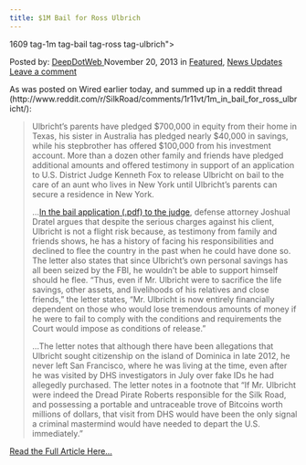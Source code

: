 ```yaml
---
title: $1M Bail for Ross Ulbrich
---
```

1609  tag-1m tag-bail tag-ross tag-ulbrich">

<span>Posted by: <a href="https://www.deepdotweb.com/author/admin/" title="">DeepDotWeb </a></span>
<span>November 20, 2013</span>
<span>in <a href="https://www.deepdotweb.com/category/deepdot-news/" rel="category tag">Featured</a>, <a href="https://www.deepdotweb.com/category/news-updates/" rel="category tag">News Updates</a></span>
<span><a href="https://www.deepdotweb.com/2013/11/20/1m-bail-for-ross-ulbrich/#respond">Leave a comment</a></span>


<div>
<div>
<p>As was posted on Wired earlier today, and summed up in a reddit thread (http://www.reddit.com/r/SilkRoad/comments/1r11vt/1m_in_bail_for_ross_ulbricht/):</p>
<blockquote><p>Ulbricht’s parents have pledged $700,000 in equity from their home in Texas, his sister in Australia has pledged nearly $40,000 in savings, while his stepbrother has offered $100,000 from his investment account. More than a dozen other family and friends have pledged additional amounts and offered testimony in support of an application to U.S. District Judge Kenneth Fox to release Ulbricht on bail to the care of an aunt who lives in New York until Ulbricht’s parents can secure a residence in New York.</p>
<p>&#8230;<a href="http://www.wired.com/images_blogs/threatlevel/2013/11/Fox1.BailLtr_REDACTED.pdf">In the bail application (.pdf) to the judge</a>, defense attorney Joshual Dratel argues that despite the serious charges against his client, Ulbricht is not a flight risk because, as testimony from family and friends shows, he has a history of facing his responsibilities and declined to flee the country in the past when he could have done so. The letter also states that since Ulbricht’s own personal savings has all been seized by the FBI, he wouldn’t be able to support himself should he flee. “Thus, even if Mr. Ulbricht were to sacrifice the life savings, other assets, and livelihoods of his relatives and close friends,” the letter states, “Mr. Ulbricht is now entirely financially dependent on those who would lose tremendous amounts of money if he were to fail to comply with the conditions and requirements the Court would impose as conditions of release.”</p>
<p>&#8230;The letter notes that although there have been allegations that Ulbricht sought citizenship on the island of Dominica in late 2012, he never left San Francisco, where he was living at the time, even after he was visited by DHS investigators in July over fake IDs he had allegedly purchased. The letter notes in a footnote that “If Mr. Ulbricht were indeed the Dread Pirate Roberts responsible for the Silk Road, and possessing a portable and untraceable trove of Bitcoins worth millions of dollars, that visit from DHS would have been the only signal a criminal mastermind would have needed to depart the U.S. immediately.”</p></blockquote>
<a href=" http://www.wired.com/threatlevel/2013/11/1-million-pledge-ross-ulbricht/" target="_blank" class="shortc-button small blue">Read the Full Article Here&#8230;</a>
</div>
</div>
</div>
<span style="display:none"><a href="https://www.deepdotweb.com/tag/1m/" rel="tag">1m</a> <a href="https://www.deepdotweb.com/tag/bail/" rel="tag">bail</a> <a href="https://www.deepdotweb.com/tag/ross/" rel="tag">ross</a> <a href="https://www.deepdotweb.com/tag/ulbrich/" rel="tag">ulbrich</a>
Updated: 2013-11-20